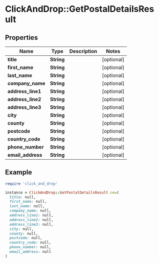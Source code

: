 # ClickAndDrop::GetPostalDetailsResult

## Properties

| Name | Type | Description | Notes |
| ---- | ---- | ----------- | ----- |
| **title** | **String** |  | [optional] |
| **first_name** | **String** |  | [optional] |
| **last_name** | **String** |  | [optional] |
| **company_name** | **String** |  | [optional] |
| **address_line1** | **String** |  | [optional] |
| **address_line2** | **String** |  | [optional] |
| **address_line3** | **String** |  | [optional] |
| **city** | **String** |  | [optional] |
| **county** | **String** |  | [optional] |
| **postcode** | **String** |  | [optional] |
| **country_code** | **String** |  | [optional] |
| **phone_number** | **String** |  | [optional] |
| **email_address** | **String** |  | [optional] |

## Example

```ruby
require 'click_and_drop'

instance = ClickAndDrop::GetPostalDetailsResult.new(
  title: null,
  first_name: null,
  last_name: null,
  company_name: null,
  address_line1: null,
  address_line2: null,
  address_line3: null,
  city: null,
  county: null,
  postcode: null,
  country_code: null,
  phone_number: null,
  email_address: null
)
```


